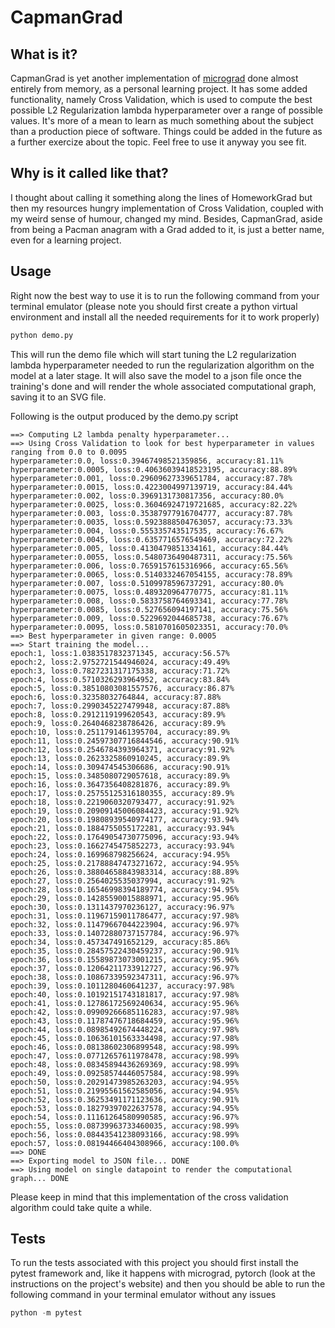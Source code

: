 # CapmanGrad

## What is it?
CapmanGrad is yet another implementation of [micrograd](https://github.com/karpathy/micrograd)  done almost entirely from memory, as a personal learning project. It has some added functionality, namely Cross Validation, which is used to compute the best possible L2 Regularization lambda hyperparameter over a range of possible values. It's more of a mean to learn as much something about the subject than a production piece of software. Things could be added in the future as a further exercize about the topic.
Feel free to use it anyway you see fit.

## Why is it called like that?
I thought about calling it something along the lines of HomeworkGrad but then my resources hungry implementation of Cross Validation, coupled with my weird sense of humour, changed my mind. Besides, CapmanGrad, aside from being a Pacman anagram with a Grad added to it, is just a better name, even for a learning project.

## Usage
Right now the best way to use it is to run the following command from your terminal emulator (please note you should first create a python virtual environment and install all the needed requirements for it to work properly)

```python
python demo.py
```

This will run the demo file which will start tuning the L2 regularization lambda hyperparameter needed to run the regularization algorithm on the model at a later stage.
It will also save the model to a json file once the training's done and will render the whole associated computational graph, saving it to an SVG file.

Following is the output produced by the demo.py script

```
==> Computing L2 lambda penalty hyperparameter...
==> Using Cross Validation to look for best hyperparameter in values ranging from 0.0 to 0.0095
hyperparameter:0.0, loss:0.39467498521359856, accuracy:81.11%
hyperparameter:0.0005, loss:0.40636039418523195, accuracy:88.89%
hyperparameter:0.001, loss:0.29609627339651784, accuracy:87.78%
hyperparameter:0.0015, loss:0.4223004997139719, accuracy:84.44%
hyperparameter:0.002, loss:0.3969131730817356, accuracy:80.0%
hyperparameter:0.0025, loss:0.36046924719721685, accuracy:82.22%
hyperparameter:0.003, loss:0.35387977916704777, accuracy:87.78%
hyperparameter:0.0035, loss:0.5923888504763057, accuracy:73.33%
hyperparameter:0.004, loss:0.555335743517535, accuracy:76.67%
hyperparameter:0.0045, loss:0.6357716576549469, accuracy:72.22%
hyperparameter:0.005, loss:0.4130479851334161, accuracy:84.44%
hyperparameter:0.0055, loss:0.5480736490487311, accuracy:75.56%
hyperparameter:0.006, loss:0.7659157615316966, accuracy:65.56%
hyperparameter:0.0065, loss:0.5140332467054155, accuracy:78.89%
hyperparameter:0.007, loss:0.5109978596737291, accuracy:80.0%
hyperparameter:0.0075, loss:0.489320964770775, accuracy:81.11%
hyperparameter:0.008, loss:0.5833758764693341, accuracy:77.78%
hyperparameter:0.0085, loss:0.527656094197141, accuracy:75.56%
hyperparameter:0.009, loss:0.5229692044685738, accuracy:76.67%
hyperparameter:0.0095, loss:0.5810701605023351, accuracy:70.0%
==> Best hyperparameter in given range: 0.0005
==> Start training the model...
epoch:1, loss:1.0383517832371345, accuracy:56.57%
epoch:2, loss:2.9752721544946024, accuracy:49.49%
epoch:3, loss:0.7827231317175338, accuracy:71.72%
epoch:4, loss:0.5710326293964952, accuracy:83.84%
epoch:5, loss:0.38510803081557576, accuracy:86.87%
epoch:6, loss:0.32358032764844, accuracy:87.88%
epoch:7, loss:0.2990345227479948, accuracy:87.88%
epoch:8, loss:0.2912119199620543, accuracy:89.9%
epoch:9, loss:0.2640468238786426, accuracy:89.9%
epoch:10, loss:0.2511791461395704, accuracy:89.9%
epoch:11, loss:0.24597307716844546, accuracy:90.91%
epoch:12, loss:0.2546784393964371, accuracy:91.92%
epoch:13, loss:0.2623325860910245, accuracy:89.9%
epoch:14, loss:0.309474545306686, accuracy:90.91%
epoch:15, loss:0.3485080729057618, accuracy:89.9%
epoch:16, loss:0.3647356408281876, accuracy:89.9%
epoch:17, loss:0.25755125316180355, accuracy:89.9%
epoch:18, loss:0.2219060320793477, accuracy:91.92%
epoch:19, loss:0.20909145006084423, accuracy:91.92%
epoch:20, loss:0.19808939540974177, accuracy:93.94%
epoch:21, loss:0.1884755055172281, accuracy:93.94%
epoch:22, loss:0.17649054730775096, accuracy:93.94%
epoch:23, loss:0.1662745475852273, accuracy:93.94%
epoch:24, loss:0.169968798256624, accuracy:94.95%
epoch:25, loss:0.21788847473271672, accuracy:94.95%
epoch:26, loss:0.38804658843983314, accuracy:88.89%
epoch:27, loss:0.2564025535037994, accuracy:91.92%
epoch:28, loss:0.16546998394189774, accuracy:94.95%
epoch:29, loss:0.14285590015888971, accuracy:95.96%
epoch:30, loss:0.1311437970236127, accuracy:96.97%
epoch:31, loss:0.11967159011786477, accuracy:97.98%
epoch:32, loss:0.11479667044223904, accuracy:96.97%
epoch:33, loss:0.14072880737157784, accuracy:96.97%
epoch:34, loss:0.457347491652129, accuracy:85.86%
epoch:35, loss:0.28457522430459237, accuracy:90.91%
epoch:36, loss:0.15589873073001215, accuracy:95.96%
epoch:37, loss:0.12064211733912727, accuracy:96.97%
epoch:38, loss:0.10867339592347311, accuracy:96.97%
epoch:39, loss:0.1011280460641237, accuracy:97.98%
epoch:40, loss:0.10192151743181817, accuracy:97.98%
epoch:41, loss:0.12786172569240634, accuracy:95.96%
epoch:42, loss:0.09909266685116283, accuracy:97.98%
epoch:43, loss:0.11787476718684459, accuracy:95.96%
epoch:44, loss:0.08985492674448224, accuracy:97.98%
epoch:45, loss:0.10636101563334498, accuracy:97.98%
epoch:46, loss:0.08138602306899548, accuracy:98.99%
epoch:47, loss:0.07712657611978478, accuracy:98.99%
epoch:48, loss:0.08345894436269369, accuracy:98.99%
epoch:49, loss:0.09258574446057584, accuracy:98.99%
epoch:50, loss:0.20291473985263203, accuracy:94.95%
epoch:51, loss:0.21995561562585056, accuracy:94.95%
epoch:52, loss:0.36253491171123636, accuracy:90.91%
epoch:53, loss:0.18279397022637578, accuracy:94.95%
epoch:54, loss:0.11161264580990585, accuracy:96.97%
epoch:55, loss:0.08739963733460035, accuracy:98.99%
epoch:56, loss:0.08443541238093166, accuracy:98.99%
epoch:57, loss:0.08194466404308966, accuracy:100.0%
==> DONE
==> Exporting model to JSON file... DONE
==> Using model on single datapoint to render the computational graph... DONE
```

Please keep in mind that  this implementation of the cross validation algorithm could take quite a while.

## Tests
To run the tests associated with this project you should first install the pytest framework and, like it happens with micrograd, pytorch (look at the instructions on the project's website) and then you should be able to run the following command in your terminal emulator without any issues

```python
python -m pytest
```
